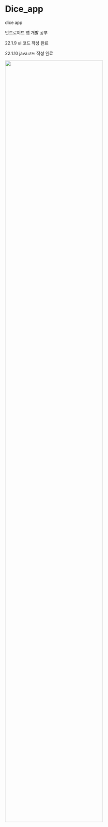 # Dice_app
dice app

안드로이드 앱 개발 공부

22.1.9 ui 코드 작성 완료

22.1.10 java코드 작성 완료

<img width="80%" src ="https://user-images.githubusercontent.com/26344560/148752393-c3cf342c-1e3d-4621-b891-92adb1338f56.png"/>
